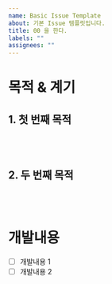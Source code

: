 ```yaml
---
name: Basic Issue Template
about: 기본 Issue 템플릿입니다.
title: 00 을 한다.
labels: ""
assignees: ""
---
```


# 목적 & 계기

## 1. 첫 번째 목적

<br>
<br>

## 2. 두 번째 목적

<br>
<br>

# 개발내용

- [ ] 개발내용 1
- [ ] 개발내용 2

<br>
<br>

